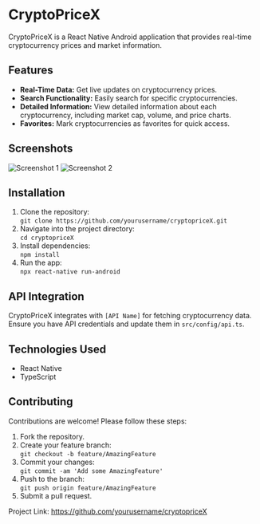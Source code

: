 <!DOCTYPE html>
<html lang="en">
<head>
  <meta charset="UTF-8">
  <meta name="viewport" content="width=device-width, initial-scale=1.0">
</head>
<body>
  <h1>CryptoPriceX</h1>
  <p>CryptoPriceX is a React Native Android application that provides real-time cryptocurrency prices and market information.</p>

  <h2>Features</h2>
  <ul>
    <li><strong>Real-Time Data:</strong> Get live updates on cryptocurrency prices.</li>
    <li><strong>Search Functionality:</strong> Easily search for specific cryptocurrencies.</li>
    <li><strong>Detailed Information:</strong> View detailed information about each cryptocurrency, including market cap, volume, and price charts.</li>
    <li><strong>Favorites:</strong> Mark cryptocurrencies as favorites for quick access.</li>
  </ul>

  <h2>Screenshots</h2>
  <img src="/path/to/screenshot1.png" alt="Screenshot 1">
  <img src="/path/to/screenshot2.png" alt="Screenshot 2">

  <h2>Installation</h2>
  <ol>
    <li>Clone the repository:
      <br><code>git clone https://github.com/yourusername/cryptopriceX.git</code></li>
    <li>Navigate into the project directory:
      <br><code>cd cryptopriceX</code></li>
    <li>Install dependencies:
      <br><code>npm install</code></li>
    <li>Run the app:
      <br><code>npx react-native run-android</code></li>
  </ol>

  <h2>API Integration</h2>
  <p>CryptoPriceX integrates with <code>[API Name]</code> for fetching cryptocurrency data. Ensure you have API credentials and update them in <code>src/config/api.ts</code>.</p>

  <h2>Technologies Used</h2>
  <ul>
    <li>React Native</li>
    <li>TypeScript</li>
  </ul>

  <h2>Contributing</h2>
  <p>Contributions are welcome! Please follow these steps:</p>
  <ol>
    <li>Fork the repository.</li>
    <li>Create your feature branch:
      <br><code>git checkout -b feature/AmazingFeature</code></li>
    <li>Commit your changes:
      <br><code>git commit -am 'Add some AmazingFeature'</code></li>
    <li>Push to the branch:
      <br><code>git push origin feature/AmazingFeature</code></li>
    <li>Submit a pull request.</li>
  </ol>


  <p>Project Link: <a href="https://github.com/yourusername/cryptopriceX">https://github.com/yourusername/cryptopriceX</a></p>
</body>
</html>
